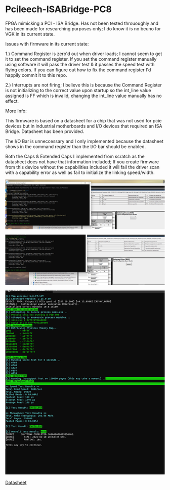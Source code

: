# Pcileech-ISABridge-PC8

FPGA mimicking a PCI - ISA Bridge. Has not been tested thrououghly and has been made for researching purposes only; I do know it is no beuno for VGK in its current state.

Issues with firmware in its current state:

1.) Command Register is zero'd out when driver loads; I cannot seem to get it to set the command register. If you set the command register manually using software it will pass the driver test & it passes the speed test with flying colors. 
If you can figure out how to fix the command register I'd happily commit it to this repo. 

2.) Interrupts are not firing; I believe this is because the Command Register is not initializing to the correct value upon startup so the int_line value assigned is FF which is invalid, changing the int_line value manually has no effect. 

More Info:

This firmware is based on a datasheet for a chip that was not used for pcie devices but in industrial motherboards and I/O devices that required an ISA Bridge. Datasheet has been provided.

The I/O Bar is unneccessary and I only implemented because the datasheet shows in the command register than the I/O bar should be enabled.

Both the Caps & Extended Caps I implemented from scratch as the datasheet does not have that information included; If you create firmware from this device without the capabilities included it will fail the driver scan with a capability error as well as 
fail to initialize the linking speed/width. 

![Driver scan before manually setting command register](image.png)

![Driver scan after manually setting command register](2.png)

![Speed Test](Screenshot%202025-06-10%20160117.png)

[Datasheet](PC87200.PDF)
